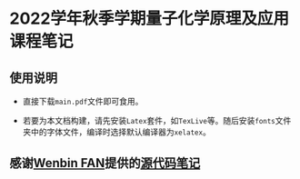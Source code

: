 # 2022学年秋季学期量子化学原理及应用课程笔记

## 使用说明

- 直接下载``main.pdf``文件即可食用。

- 若要为本文档构建，请先安装``Latex``套件，如``TexLive``等。随后安装``fonts``文件夹中的字体文件，编译时选择默认编译器为``xelatex``。

## 感谢[Wenbin FAN](https://github.com/wbfan95)提供的[源代码笔记](https://github.com/wbfan95/QC2022Fall)
